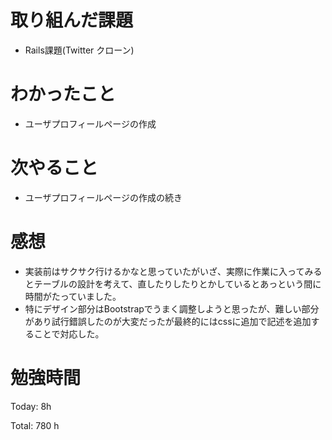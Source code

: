 # 取り組んだ課題
- Rails課題(Twitter クローン)

# わかったこと
- ユーザプロフィールページの作成
  
# 次やること
- ユーザプロフィールページの作成の続き

# 感想
- 実装前はサクサク行けるかなと思っていたがいざ、実際に作業に入ってみるとテーブルの設計を考えて、直したりしたりとかしているとあっという間に時間がたっていました。
- 特にデザイン部分はBootstrapでうまく調整しようと思ったが、難しい部分があり試行錯誤したのが大変だったが最終的にはcssに追加で記述を追加することで対応した。

# 勉強時間
Today: 8h

Total: 780 h
